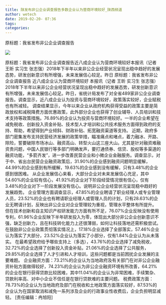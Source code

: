 ```yaml
---
title: 陕发布非公企业调查报告多数企业认为营商环境较好_陕西频道
author: wetech
date: 2019-02-20- 07:36
tags: 
categories: 
---
```

原标题：我省发布非公企业调查报告
<!-- more -->
                
<img align="center" border="0" src="http://p2.ifengimg.com/a/2016/0810/204c433878d5cf9size1_w16_h16.png" />
                
            
原标题：我省发布非公企业调查报告近八成企业认为营商环境较好本报讯（记者 王昕 实习生 张志强）2018年下半年以来非公企业经营状况呈现出稳中趋好的发展态势，研发创新意识有所增强，未来发展信心较足。昨日
原标题：我省发布非公企业调查报告
近八成企业认为营商环境较好
本报讯（记者 王昕 实习生 张志强）2018年下半年以来非公企业经营状况呈现出稳中趋好的发展态势，研发创新意识有所增强，未来发展信心较足。昨日，省统计局发布了对全省489家非公企业调查报告。调查显示，近八成企业认为投资与营商环境较好，政策落实较好，企业赋税也有所减轻。
调查结果显示，今年以来企业从政府机构获得受益的政策主要是简政放权和减税降费方面优惠政策，此外部分企业也获得了创业辅导、人员培训和技术支持等政策措施。76.89%的企业认为投资与营商环境较好。一半的企业希望在减免税收、创新投入资金补贴、技术型人才培训和公共技术服务方面得到政府的支持、帮助，希望得到产业倾斜、财政补贴、拓宽融资渠道等支持。
近期，政府多部门密集发布支持民营经济发展的政策举措，瞄准痛点和堵点，着力融冰、开路、除险，誓要破除市场冰山、融资高山、转型火山这三座大山。尤其是针对融资难融资贵问题，中国人民银行等多部门明确发声，要打通债券、信贷、股权等多渠道的融资功能，“多箭齐发”，进一步改善民营企业和小微企业金融服务。调查显示，对于中、省出台民营企业融资政策后，31.90%的企业感到融资问题明显缓解，44.99%的企业感到有所缓解，19.63%的企业感到没有缓解，只有3.48%的企业感到很困难。
从企业发展信心来看，大部分企业对未来发展信心充足，其中54.60%的企业较有信心，41.92%的企业对下阶段经营情况很有信心，仅有3.48%的企业对下一阶段发展没有信心。说明非公企业经营状况呈现稳中趋好的发展趋势。
企业管理方面调查显示，47.85%的企业聘请了职业经理人或专业管理人员，23.52%的企业也有聘请职业经理人或管理人员的计划，只有28.63%的企业无聘请计划，反映出非公企业对企业管理较为重视，管理水平整体有所提升。
但在技术创新和自主知识产权研发能力方面有所不足，76.07%企业反映没有使用专利，61.96%企业反映下半年研发投入为零，体现出大部分非公企业创新意识不强，缺乏创新力，且在科技转化能力上还很薄弱，如何让科技落地还需积极尝试。
在鼓励非公企业政策贯彻落实情况上，17.18%企业选择了全部落实，57.46%企业认为落实了大部分，23.52%企业认为落实了小部分，仅有1.84%企业认为从未落实。
在最希望政府给予哪些支持上（多选），43.76%的企业选择了减免税收，32.72%的企业选择了创新投入资金补贴，21.06%的企业选择了公共服务，29.85%的企业选择了人才引进和人才培训，这些问题都是当前困扰企业发展的主要难题。
企业融资方面：73.21%的企业认为当地政府及有关部门在对非公企业融资补贴方面做得较好，74.23%的企业认为非公企业融资环境有所改善，64.21%的企业在银行获得贷款比较困难，其中11.04%的企业认为非常困难，手续繁杂、贷款利率高、对中小企业不信任是在银行贷款难的主要问题。
税费政策方面：78.73%的企业认为当地政府及部门在税收和土地政策方面落实较好，87.53%的企业认为在国家取消和减免一系列涉及企业的行政事业性收费后，企业负担明显减轻。
[责任编辑：冉旭阳]
            
